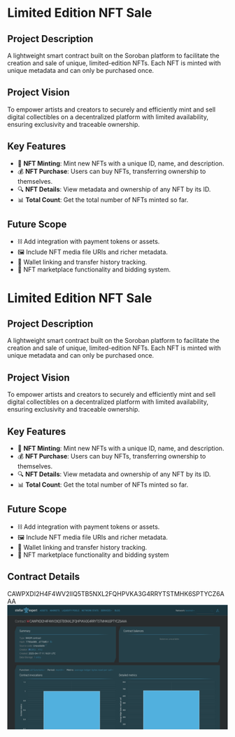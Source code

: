 # Limited Edition NFT Sale

## Project Description
A lightweight smart contract built on the Soroban platform to facilitate the creation and sale of unique, limited-edition NFTs. Each NFT is minted with unique metadata and can only be purchased once.

## Project Vision
To empower artists and creators to securely and efficiently mint and sell digital collectibles on a decentralized platform with limited availability, ensuring exclusivity and traceable ownership.

## Key Features
- 🚀 **NFT Minting**: Mint new NFTs with a unique ID, name, and description.
- 💰 **NFT Purchase**: Users can buy NFTs, transferring ownership to themselves.
- 🔍 **NFT Details**: View metadata and ownership of any NFT by its ID.
- 📊 **Total Count**: Get the total number of NFTs minted so far.

## Future Scope
- ⛓️ Add integration with payment tokens or assets.
- 🖼️ Include NFT media file URIs and richer metadata.
- 👛 Wallet linking and transfer history tracking.
- 🛒 NFT marketplace functionality and bidding system.
# Limited Edition NFT Sale

## Project Description
A lightweight smart contract built on the Soroban platform to facilitate the creation and sale of unique, limited-edition NFTs. Each NFT is minted with unique metadata and can only be purchased once.

## Project Vision
To empower artists and creators to securely and efficiently mint and sell digital collectibles on a decentralized platform with limited availability, ensuring exclusivity and traceable ownership.

## Key Features
- 🚀 **NFT Minting**: Mint new NFTs with a unique ID, name, and description.
- 💰 **NFT Purchase**: Users can buy NFTs, transferring ownership to themselves.
- 🔍 **NFT Details**: View metadata and ownership of any NFT by its ID.
- 📊 **Total Count**: Get the total number of NFTs minted so far.

## Future Scope
- ⛓️ Add integration with payment tokens or assets.
- 🖼️ Include NFT media file URIs and richer metadata.
- 👛 Wallet linking and transfer history tracking.
- 🛒 NFT marketplace functionality and bidding system


## Contract Details
CAWPXDI2H4F4WV2IIQ5TB5NXL2FQHPVKA3G4RRYTSTMHK6SPTYCZ6AAA
![alt text](img.png)

